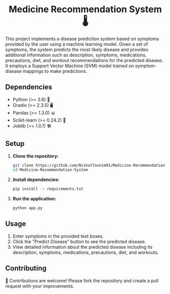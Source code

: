 <h1 align="center">Medicine Recommendation System 🌡️</h1>

This project implements a disease prediction system based on symptoms provided by the user using a machine learning model. Given a set of symptoms, the system predicts the most likely disease and provides additional information such as description, symptoms, medications, precautions, diet, and workout recommendations for the predicted disease. It employs a Support Vector Machine (SVM) model trained on symptom-disease mappings to make predictions.

## Dependencies

- Python (>= 3.6) 🐍
- Gradio (>= 2.3.5) 🖥️
- Pandas (>= 1.3.0) 📊
- Scikit-learn (>= 0.24.2) 🧬
- Joblib (>= 1.0.1) 🛠️

## Setup

1. **Clone the repository:**

   ```bash
   git clone https://github.com/NishatTasnim01/Medicine-Recommendation-System.git
   cd Medicine-Recommendation-System
   
2. **Install dependencies:**

   ```bash
   pip install -r requirements.txt
   
3. **Run the application:**

   ```bash
   python app.py

## Usage
1. Enter symptoms in the provided text boxes.
2. Click the "Predict Disease" button to see the predicted disease.
3. View detailed information about the predicted disease including its description, symptoms, medications, precautions, diet, and workouts.

## Contributing
🚀 Contributions are welcome! Please fork the repository and create a pull request with your improvements.
